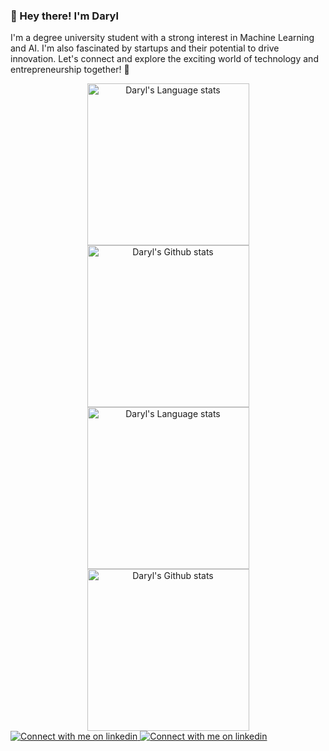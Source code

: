 ### 👋 Hey there! I'm Daryl
I'm a degree university student with a strong interest in Machine Learning and AI. I'm also fascinated by startups and their potential to drive innovation. Let's connect and explore the exciting world of technology and entrepreneurship together! 🚀
<!-- Light Mode -->
<div align="center"> 
<a href="https://github.com/anuraghazra/github-readme-stats#gh-light-mode-only">
<img height=259 src="https://github-readme-stats-git-pr-2459-daryl0101.vercel.app/api/top-langs/?username=daryl0101&layout=compact&langs_count=12&hide_border=true&role=owner,collaborator&hide=svelte&exclude_repo=github-readme-stats&size_weight=0.5&count_weight=0.5&theme=buefy#gh-light-mode-only" alt="Daryl's Language stats" />
</a>
<a href="https://github.com/anuraghazra/github-readme-stats#gh-light-mode-only">
<img height=259 src="https://github-readme-stats-git-pr-2459-daryl0101.vercel.app/api?username=daryl0101&show_icons=true&line_height=28&hide_border=true&card_width=300&include_all_commits=true&role=owner,collaborator&show=reviews&rank_icon=percentile&exclude_repo=github-readme-stats&custom_title=Daryl's%20Github%20Stats&theme=buefy#gh-light-mode-only" alt="Daryl's Github stats" />
</a>
</div>

<!-- Dark Mode -->
<div align="center"> 
<a href="https://github.com/anuraghazra/github-readme-stats#gh-dark-mode-only">
<img height=259 src="https://github-readme-stats-git-pr-2459-daryl0101.vercel.app/api/top-langs/?username=daryl0101&layout=compact&langs_count=12&hide_border=true&role=owner,collaborator&hide=svelte&exclude_repo=github-readme-stats&size_weight=0.5&count_weight=0.5&theme=tokyonight#gh-dark-mode-only" alt="Daryl's Language stats" />
</a>
<a href="https://github.com/anuraghazra/github-readme-stats#gh-dark-mode-only">
<img height=259 src="https://github-readme-stats-git-pr-2459-daryl0101.vercel.app/api?username=daryl0101&show_icons=true&line_height=28&hide_border=true&card_width=300&include_all_commits=true&role=owner,collaborator&show=reviews&rank_icon=percentile&exclude_repo=github-readme-stats&custom_title=Daryl's%20Github%20Stats&theme=tokyonight#gh-dark-mode-only" alt="Daryl's Github stats" />
</a>
</div>

<!-- Light Mode -->
<a href="https://www.linkedin.com/in/daryl-tneoh-972712210#gh-light-mode-only">
<img src="https://img.shields.io/badge/LinkedIn-3572A5?style=for-the-badge&logo=linkedin&logoColor=white#gh-light-mode-only" alt="Connect with me on linkedin" >
</a>
<!-- Dark Mode -->
<a href="https://www.linkedin.com/in/daryl-tneoh-972712210#gh-dark-mode-only">
<img src="https://img.shields.io/badge/LinkedIn-ffffff?style=for-the-badge&logo=linkedin&logoColor=0690FA#gh-dark-mode-only" alt="Connect with me on linkedin" >
</a>
